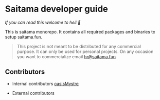 # Saitama developer guide
_If you can read this welcome to hell 👿_

This is saitama monorepo. It contains all required packages and binaries to setup saitama.fun. 

> This project is not meant to be distributed for any commercial purpose. It can only be used for personal projects. On any occasion you want to commercialize email [hr@saitama.fun](mailto:hr@saitama.fun)



## Contributors 

- Internal contributors
[oasisMystre](https://github.com/oasisMystre)

- External contributors
